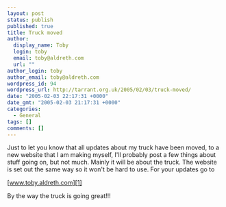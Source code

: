 ```yaml
---
layout: post
status: publish
published: true
title: Truck moved
author:
  display_name: Toby
  login: toby
  email: toby@aldreth.com
  url: ""
author_login: toby
author_email: toby@aldreth.com
wordpress_id: 94
wordpress_url: http://tarrant.org.uk/2005/02/03/truck-moved/
date: "2005-02-03 22:17:31 +0000"
date_gmt: "2005-02-03 21:17:31 +0000"
categories:
  - General
tags: []
comments: []
---
```


Just to let you know that all updates about my truck have been moved, to
a new website that I am making myself, I\'ll probably post a few things
about stuff going on, but not much. Mainly it will be about the truck.
The website is set out the same way so it won\'t be hard to use. For
your updates go to

[www.toby.aldreth.com][1]

By the way the truck is going great!!!



[1]: https://www.toby.aldreth.com
